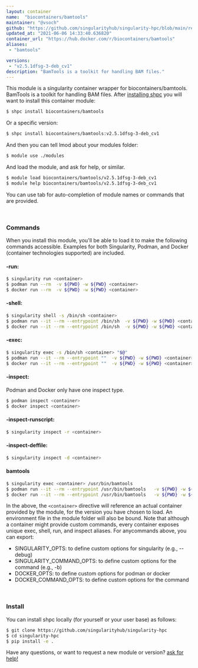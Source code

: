 ```yaml
---
layout: container
name:  "biocontainers/bamtools"
maintainer: "@vsoch"
github: "https://github.com/singularityhub/singularity-hpc/blob/main/registry/biocontainers/bamtools/container.yaml"
updated_at: "2021-06-06 14:33:40.636820"
container_url: "https://hub.docker.com/r/biocontainers/bamtools"
aliases:
 - "bamtools"

versions:
 - "v2.5.1dfsg-3-deb_cv1"
description: "BamTools is a toolkit for handling BAM files."
---
```


This module is a singularity container wrapper for biocontainers/bamtools.
BamTools is a toolkit for handling BAM files.
After [installing shpc](#install) you will want to install this container module:

```bash
$ shpc install biocontainers/bamtools
```

Or a specific version:

```bash
$ shpc install biocontainers/bamtools:v2.5.1dfsg-3-deb_cv1
```

And then you can tell lmod about your modules folder:

```bash
$ module use ./modules
```

And load the module, and ask for help, or similar.

```bash
$ module load biocontainers/bamtools/v2.5.1dfsg-3-deb_cv1
$ module help biocontainers/bamtools/v2.5.1dfsg-3-deb_cv1
```

You can use tab for auto-completion of module names or commands that are provided.

<br>

### Commands

When you install this module, you'll be able to load it to make the following commands accessible.
Examples for both Singularity, Podman, and Docker (container technologies supported) are included.

#### -run:

```bash
$ singularity run <container>
$ podman run --rm  -v ${PWD} -w ${PWD} <container>
$ docker run --rm  -v ${PWD} -w ${PWD} <container>
```

#### -shell:

```bash
$ singularity shell -s /bin/sh <container>
$ podman run --it --rm --entrypoint /bin/sh  -v ${PWD} -w ${PWD} <container>
$ docker run --it --rm --entrypoint /bin/sh  -v ${PWD} -w ${PWD} <container>
```

#### -exec:

```bash
$ singularity exec -s /bin/sh <container> "$@"
$ podman run --it --rm --entrypoint ""  -v ${PWD} -w ${PWD} <container> "$@"
$ docker run --it --rm --entrypoint ""  -v ${PWD} -w ${PWD} <container> "$@"
```

#### -inspect:

Podman and Docker only have one inspect type.

```bash
$ podman inspect <container>
$ docker inspect <container>
```

#### -inspect-runscript:

```bash
$ singularity inspect -r <container>
```

#### -inspect-deffile:

```bash
$ singularity inspect -d <container>
```


#### bamtools
       
```bash
$ singularity exec <container> /usr/bin/bamtools
$ podman run --it --rm --entrypoint /usr/bin/bamtools   -v ${PWD} -w ${PWD} <container> -c " $@"
$ docker run --it --rm --entrypoint /usr/bin/bamtools   -v ${PWD} -w ${PWD} <container> -c " $@"
```



In the above, the `<container>` directive will reference an actual container provided
by the module, for the version you have chosen to load. An environment file in the
module folder will also be bound. Note that although a container
might provide custom commands, every container exposes unique exec, shell, run, and
inspect aliases. For anycommands above, you can export:

 - SINGULARITY_OPTS: to define custom options for singularity (e.g., --debug)
 - SINGULARITY_COMMAND_OPTS: to define custom options for the command (e.g., -b)
 - DOCKER_OPTS: to define custom options for podman or docker
 - DOCKER_COMMAND_OPTS: to define custom options for the command

<br>
  
### Install

You can install shpc locally (for yourself or your user base) as follows:

```bash
$ git clone https://github.com/singularityhub/singularity-hpc
$ cd singularity-hpc
$ pip install -e .
```

Have any questions, or want to request a new module or version? [ask for help!](https://github.com/singularityhub/singularity-hpc/issues)
